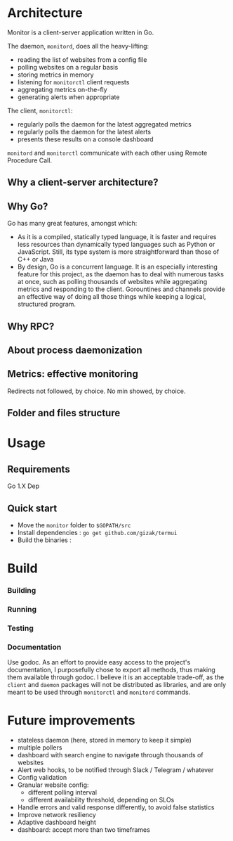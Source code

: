 # Architecture

Monitor is a client-server application written in Go.

The daemon, `monitord`, does all the heavy-lifting:

* reading the list of websites from a config file
* polling websites on a regular basis
* storing metrics in memory
* listening for `monitorctl` client requests
* aggregating metrics on-the-fly
* generating alerts when appropriate

The client, `monitorctl`:

* regularly polls the daemon for the latest aggregated metrics
* regularly polls the daemon for the latest alerts
* presents these results on a console dashboard

`monitord` and `monitorctl` communicate with each other using Remote Procedure Call.

## Why a client-server architecture?

## Why Go?

Go has many great features, amongst which:

* As it is a compiled, statically typed language, it is faster and requires less resources than dynamically typed languages such as Python or JavaScript. Still, its type system is more straightforward than those of C++ or Java
* By design, Go is a concurrent language. It is an especially interesting feature for this project, as the daemon has to deal with numerous tasks at once, such as polling thousands of websites while aggregating metrics and responding to the client. Gorountines and channels provide an effective way of doing all those things while keeping a logical, structured program.

## Why RPC?

## About process daemonization

## Metrics: effective monitoring

Redirects not followed, by choice.
No min showed, by choice.

## Folder and files structure

# Usage

## Requirements

Go 1.X
Dep

## Quick start

* Move the `monitor` folder to `$GOPATH/src`
* Install dependencies : `go get github.com/gizak/termui`
* Build the binaries :

# Build

### Building

### Running

### Testing

### Documentation

Use godoc.
As an effort to provide easy access to the project's documentation, I purposefully chose to export all methods, thus making them available through godoc.
I believe it is an acceptable trade-off, as the `client` and `daemon` packages will not be distributed as libraries, and are only meant to be used through `monitorctl` and `monitord` commands.

# Future improvements

* stateless daemon (here, stored in memory to keep it simple)
* multiple pollers
* dashboard with search engine to navigate through thousands of websites
* Alert web hooks, to be notified through Slack / Telegram / whatever
* Config validation
* Granular website config:
  * different polling interval
  * different availability threshold, depending on SLOs
* Handle errors and valid response differently, to avoid false statistics
* Improve network resiliency
* Adaptive dashboard height
* dashboard: accept more than two timeframes

```

```
